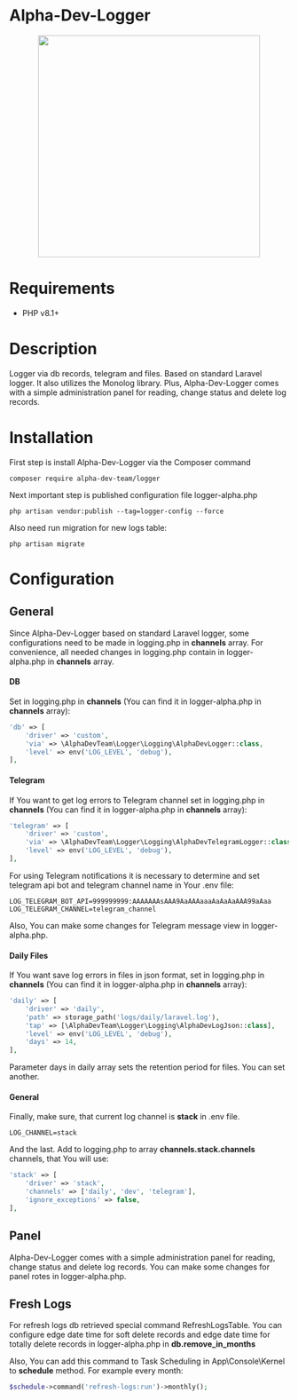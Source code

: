# Alpha-Dev-Logger

<p align="center"><a href="https://laravel.com" target="_blank"><img src="https://raw.githubusercontent.com/laravel/art/master/logo-lockup/5%20SVG/2%20CMYK/1%20Full%20Color/laravel-logolockup-cmyk-red.svg" width="400"></a></p>

# Requirements

<ul>
    <li>PHP v8.1+</li>
</ul>

# Description
Logger via db records, telegram and files. Based on standard Laravel logger. It also utilizes the Monolog library.
Plus, Alpha-Dev-Logger comes with a simple administration panel for reading, change status and delete log records.

# Installation

First step is install Alpha-Dev-Logger via the Composer command
```shell
composer require alpha-dev-team/logger
```

Next important step is published configuration file logger-alpha.php
```shell
php artisan vendor:publish --tag=logger-config --force
```

Also need run migration for new logs table:
```shell
php artisan migrate
```

# Configuration

## General
Since Alpha-Dev-Logger based on standard Laravel logger,
some configurations need to be made in logging.php in <b>channels</b> array.
For convenience, all needed changes in logging.php contain in logger-alpha.php in <b>channels</b> array.

#### DB
Set in logging.php in <b>channels</b>
(You can find it in logger-alpha.php in <b>channels</b> array):
```php
'db' => [
    'driver' => 'custom',
    'via' => \AlphaDevTeam\Logger\Logging\AlphaDevLogger::class,
    'level' => env('LOG_LEVEL', 'debug'),
],
```

#### Telegram
If You want to get log errors to Telegram channel set in logging.php in <b>channels</b>
(You can find it in logger-alpha.php in <b>channels</b> array):
```php
'telegram' => [
    'driver' => 'custom',
    'via' => \AlphaDevTeam\Logger\Logging\AlphaDevTelegramLogger::class,
    'level' => env('LOG_LEVEL', 'debug'),
],
```

For using Telegram notifications it is necessary to determine and set telegram api bot and telegram channel name in Your .env file:
```dotenv
LOG_TELEGRAM_BOT_API=999999999:AAAAAAAsAAA9AaAAAaaaAaAaAaAAA99aAaa
LOG_TELEGRAM_CHANNEL=telegram_channel
```
Also, You can make some changes for Telegram message view in logger-alpha.php.

#### Daily Files
If You want save log errors in files in json format, set in logging.php in <b>channels</b>
(You can find it in logger-alpha.php in <b>channels</b> array):
```php
'daily' => [
    'driver' => 'daily',
    'path' => storage_path('logs/daily/laravel.log'),
    'tap' => [\AlphaDevTeam\Logger\Logging\AlphaDevLogJson::class],
    'level' => env('LOG_LEVEL', 'debug'),
    'days' => 14,
],
```
Parameter days in daily array sets the retention period for files. You can set another.

#### General
Finally, make sure, that current log channel is <b>stack</b> in .env file.
```dotenv
LOG_CHANNEL=stack
```
And the last. Add to logging.php to array <b>channels.stack.channels</b> channels, that You will use:
```php
'stack' => [
    'driver' => 'stack',
    'channels' => ['daily', 'dev', 'telegram'],
    'ignore_exceptions' => false,
],
```

## Panel
Alpha-Dev-Logger comes with a simple administration panel for reading, change status and delete log records.
You can make some changes for panel rotes in logger-alpha.php.

## Fresh Logs
For refresh logs db retrieved special command RefreshLogsTable.
You can configure edge date time for soft delete records and edge date time for totally delete records in logger-alpha.php in <b>db.remove_in_months</b>

Also, You can add this command to Task Scheduling in App\Console\Kernel to <b>schedule</b> method.
For example every month:
```php
$schedule->command('refresh-logs:run')->monthly();
```


